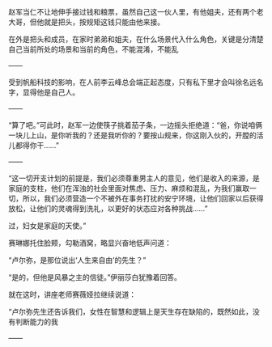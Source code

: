 赵军当仁不让地伸手接过钱和粮票，虽然自己这一伙人里，有他姐夫，还有两个老大哥，但他就是把头，按规矩这钱只能由他来接。

在外是把头和成员，在家时弟弟和姐夫，在什么场景代入什么角色，关键是分清楚自己当前所处的场景和当前的角色，不能混淆，不能乱

——

受到帆船科技的影响，在人前李云峰总会端正起态度，只有私下里才会叫徐名远名字，显得他是自己人。

——

“算了吧。”可此时，赵军一边使筷子挑着茄子条，一边摇头拒绝道：“爸，你说咱俩一块儿上山，是你听我的？还是我听你的？要按山规来，你这刚入伙的，开膛的活儿都得你干……”

——

“这一切开支计划的前提是，我们必须尊重男主人的意见，他们是收入的来源，是家庭的支柱，他们在浑浊的社会里面对焦虑、压力、麻烦和混乱，为我们赢取一切，所以，我们必须营造一个不被外在事务打扰的安宁环境，让他们回家以后获得放松，让他们的灵魂得到洗礼，以更好的状态应对各种挑战……”

过，妇女是家庭的天使。”

赛琳娜托住脸颊，勾勒酒窝，略显兴奋地低声问道：

“卢尔弥，是那位说出‘人生来自由’的先生？”

“是的，但他是风暴之主的信徒。”伊丽莎白犹豫着回答。

就在这时，讲座老师赛薇娅拉继续说道：

“卢尔弥先生还告诉我们，女性在智慧和逻辑上是天生存在缺陷的，既然如此，没有判断能力的我

——

